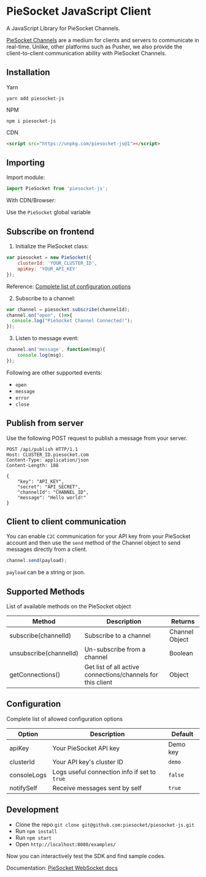 # PieSocket JavaScript Client

A JavaScript Library for PieSocket Channels.

[PieSocket Channels](https://www.piesocket.com/blog/channels/) are a medium for clients and servers to communicate in real-time. Unlike, other platforms such as Pusher, we also provide the client-to-client communication ability with PieSocket Channels.

## Installation

Yarn
```
yarn add piesocket-js
```

NPM
```
npm i piesocket-js
```

CDN
```html
<script src="https://unpkg.com/piesocket-js@1"></script>
```

## Importing

Import module:

```javascript
import PieSocket from 'piesocket-js';
```

With CDN/Browser:


Use the `PieSocket` global variable

## Subscribe on frontend 

1. Initialize the PieSocket class:
```javascript
var piesocket = new PieSocket({
    clusterId: 'YOUR_CLUSTER_ID',
    apiKey: 'YOUR_API_KEY'
});
```

Reference: [Complete list of configuration options](https://github.com/piesocket/piesocket-js#configuration)


2. Subscribe to a channel:
```javascript
var channel = piesocket.subscribe(channelId); 
channel.on("open", ()=>{
  console.log("PieSocket Channel Connected!");
});
```


3. Listen to message event:
```javascript
channel.on('message', function(msg){
    console.log(msg);
});
```

Following are other supported events:
  - `open`
  - `message`
  - `error`
  - `close`

## Publish from server
Use the following POST request to publish a message from your server.

```
POST /api/publish HTTP/1.1
Host: CLUSTER_ID.piesocket.com
Content-Type: application/json
Content-Length: 188

{
    "key": "API_KEY",
    "secret": "API_SECRET",
    "channelId": "CHANNEL_ID",
    "message": "Hello world!"
}
```


## Client to client communication
You can enable `C2C` communication for your API key from your PieSocket account and then use the `send` method of the Channel object to send messages directly from a client.
```javascript
channel.send(payload);
```

`payload` can be a string or json.



## Supported Methods
List of available methods on the PieSocket object

| Method                | Description                                     | Returns  |
| ----------------------------- | ----------------------------------------------------------------------------- | -------------- |
| subscribe(channelId)    | Subscribe to a channel                       |  Channel Object |
| unsubscribe(channelId)  | Un-subscribe from a channel                  |  Boolean |
| getConnections()        | Get list of all active connections/channels for this client | Object |




## Configuration
Complete list of allowed configuration options

| Option                | Description                                     | Default  |
| ----------------------------- | ----------------------------------------------------------------------------- | -------------- |
| apiKey             | Your PieSocket API key                |  Demo key |
| clusterId          | Your API key's cluster ID                       |  `demo` |
| consoleLogs        | Logs useful connection info if set to `true`                       |  `false` |
| notifySelf        | Receive messages sent by self                        |  `true` |

  
## Development
- Clone the repo `git clone git@github.com:piesocket/piesocket-js.git`
- Run `npm install`
- Run `npm start`
- Open `http://localhost:8080/examples/`

Now you can interactively test the SDK and find sample codes.


Documentation: [PieSocket WebSocket docs](https://piesocket.com/docs)